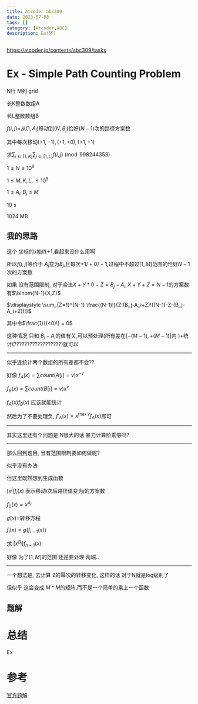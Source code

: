 ```yaml
---
title: Atcoder abc309
date: 2023-07-08
tags: []
category: [Atcoder,ABC]
description: Ex(环)
---
```


https://atcoder.jp/contests/abc309/tasks

# Ex - Simple Path Counting Problem


N行 M列 grid

长K整数数组A

长L整数数组B

$f(i,j) =$从$(1,A_i)$移动到$(N,B_j)$恰好$(N-1)$次的路径方案数

其中每次移动$(+1,-1),(+1,+0),(+1,+1)$

求$\displaystyle \sum_{i\in[1,K]}\sum_{j\in[1,L]} f(i,j) \pmod{998244353}$

$1\le N\le 10^9$

$1 \le M,K,L,\le 10^5$

$1\le A_i,B_j\le M$

10 s

1024 MB

## 我的思路

这个 坐标的x始终+1,看起来没什么用啊

所以$f(i,j)$等价于 $A_i$变为$B_j$,且每次$+1/+0/-1$,过程中不超过$[1,M]$范围的恰好$N-1$次的方案数

如果 没有范围限制, 对于合法$X+Y*0-Z = B_j-A_i, X+Y+Z=N-1$的方案数有$\binom{N-1}{X,Z}$

$\displaystyle \sum_{Z=1}^{N-1} \frac{(N-1)!}{Z!(B_j-A_i+Z)!((N-1)-Z-(B_j-A_i+Z))!}$

其中令$\frac{1}{(<0)!} = 0$

这种情况 只和 $B_j-A_i$的值有关,可以预处理(所有差在$[-(M-1),+(M-1)]$内 )+统计(??????????????????)就可以

---

似乎连统计两个数组的所有差都不会??

好像 $f_A(x) = \sum count(A[i]=v)x^{-v}$

$f_B(x) = \sum count(B[i]=v)x^{v}$

$f_A(x)f_B(x)$ 应该就能统计

然后为了不要处理负, $f'_A(x) = x^{\max{v}} f_A(x)$即可

---

其实这里还有个问题是 N很大的话 暴力计算阶乘够吗?

---

那么回到题目, 当有范围限制要如何做呢?

似乎没有办法

但这里既然想到生成函数

$[x^j] f_i(x)$ 表示移动$i$次后路径值变为$j$的方案数

$f_0(x) = x^{A_i}$

$g(x) =$转移方程

$f_i(x) = g(f_{i-1}(x))$

求 $[x^{B_j}]f_{n-1}(x)$

好像 为了$[1,M]$的范围 还是要处理 两端..

---

一个想法是, 去计算 2的幂次的转移变化, 这样的话 对于N就是log级别了

但似乎 这会变成 $M * M$的矩阵,而不是一个简单的乘上一个函数



<!--more-->

## 题解


# 总结

Ex

# 参考

[官方题解](https://atcoder.jp/contests/abc309/editorial)

